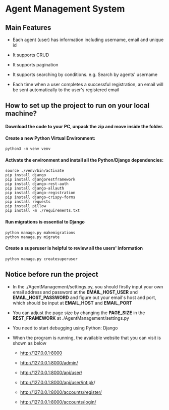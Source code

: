 # Agent Management System

## Main Features

- Each agent (user) has information including username, email and unique id

- It supports CRUD

- It supports pagination

- It supports searching by conditions. e.g. Search by agents' username

- Each time when a user completes a successful registration, an email will be sent automatically to the user's registered email

## How to set up the project to run on your local machine?

#### Download the code to your PC, unpack the zip and move inside the folder.

#### Create a new Python Virtual Environment:
```
python3 -m venv venv
```

#### Activate the environment and install all the Python/Django dependencies:

```
source ./venv/bin/activate
pip install django
pip install djangorestframework
pip install django-rest-auth
pip install django-allauth
pip install django-registration
pip install django-crispy-forms
pip install requests
pip install pillow
pip install -m ./requirements.txt
```

#### Run migrations is essential to Django
```
python manage.py makemigrations
python manage.py migrate
```

#### Create a superuser is helpful to review all the users' information
```
python manage.py createsuperuser
```

## Notice before run the project

- In the ./AgentManagement/settings.py, you should firstly input your own email address and password at the **EMAIL_HOST_USER** and **EMAIL_HOST_PASSWORD** and figure out your email's host and port, which should be input at **EMAIL_HOST** and **EMAIL_PORT**

- You can adjust the page size by changing the **PAGE_SIZE** in the **REST_FRAMEWORK** at ./AgentManagement/settings.py

- You need to start debugging using Python: Django

- When the program is running, the available website that you can visit is shown as below

    - http://127.0.0.1:8000

    - http://127.0.0.1:8000/admin/

    - http://127.0.0.1:8000/api/user/

    - http://127.0.0.1:8000/api/user/<int:pk>/

    - http://127.0.0.1:8000/accounts/register/

    - http://127.0.0.1:8000/accounts/login/

